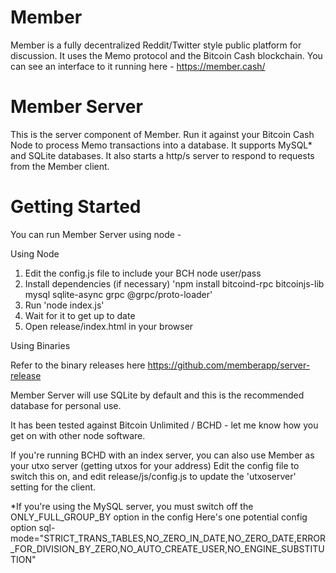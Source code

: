 # Member
Member is a fully decentralized Reddit/Twitter style public platform for discussion. It uses the Memo protocol and the Bitcoin Cash blockchain. You can see an interface to it running here - https://member.cash/

# Member Server
This is the server component of Member. Run it against your Bitcoin Cash Node to process Memo transactions into a database. It supports MySQL* and SQLite databases. It also starts a http/s server to respond to requests from the Member client.

# Getting Started

You can run Member Server using node - 

Using Node

1. Edit the config.js file to include your BCH node user/pass 
2. Install dependencies (if necessary) 'npm install bitcoind-rpc bitcoinjs-lib mysql sqlite-async grpc @grpc/proto-loader'
3. Run 'node index.js'
4. Wait for it to get up to date 
5. Open release/index.html in your browser

Using Binaries

Refer to the binary releases here
https://github.com/memberapp/server-release


Member Server will use SQLite by default and this is the recommended database for personal use.

It has been tested against Bitcoin Unlimited / BCHD - let me know how you get on with other node software.

If you're running BCHD with an index server, you can also use Member as your utxo server (getting utxos for your address)
Edit the config file to switch this on, and edit release/js/config.js to update the 'utxoserver' setting for the client.

*If you're using the MySQL server, you must switch off the ONLY_FULL_GROUP_BY option in the config
Here's one potential config option
sql-mode="STRICT_TRANS_TABLES,NO_ZERO_IN_DATE,NO_ZERO_DATE,ERROR_FOR_DIVISION_BY_ZERO,NO_AUTO_CREATE_USER,NO_ENGINE_SUBSTITUTION"
